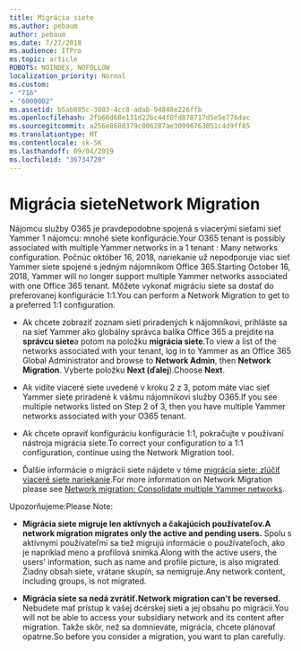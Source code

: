 ```yaml
---
title: Migrácia siete
ms.author: pebaum
author: pebaum
ms.date: 7/27/2018
ms.audience: ITPro
ms.topic: article
ROBOTS: NOINDEX, NOFOLLOW
localization_priority: Normal
ms.custom:
- "716"
- "6000002"
ms.assetid: b5ab885c-3803-4cc8-adab-94848e226ffb
ms.openlocfilehash: 2fb66d68e131d22bc44f0fd878717d5e5e776dac
ms.sourcegitcommit: a256e8680379c006287ae30996763051c4d9ff85
ms.translationtype: MT
ms.contentlocale: sk-SK
ms.lasthandoff: 09/04/2019
ms.locfileid: "36734720"
---
```

# <a name="network-migration"></a><span data-ttu-id="f2569-102">Migrácia siete</span><span class="sxs-lookup"><span data-stu-id="f2569-102">Network Migration</span></span>

<span data-ttu-id="f2569-103">Nájomcu služby O365 je pravdepodobne spojená s viacerými sieťami sieť Yammer 1 nájomcu: mnohé siete konfigurácie.</span><span class="sxs-lookup"><span data-stu-id="f2569-103">Your O365 tenant is possibly associated with multiple Yammer networks in a 1 tenant : Many networks configuration.</span></span> <span data-ttu-id="f2569-104">Počnúc október 16, 2018, nariekanie už nepodporuje viac sieť Yammer siete spojené s jedným nájomníkom Office 365.</span><span class="sxs-lookup"><span data-stu-id="f2569-104">Starting October 16, 2018, Yammer will no longer support multiple Yammer networks associated with one Office 365 tenant.</span></span> <span data-ttu-id="f2569-105">Môžete vykonať migráciu siete sa dostať do preferovanej konfigurácie 1:1.</span><span class="sxs-lookup"><span data-stu-id="f2569-105">You can perform a Network Migration to get to a preferred 1:1 configuration.</span></span>
  
- <span data-ttu-id="f2569-106">Ak chcete zobraziť zoznam sietí priradených k nájomníkovi, prihláste sa na sieť Yammer ako globálny správca balíka Office 365 a prejdite na **správcu siete**a potom na položku **migrácia siete**.</span><span class="sxs-lookup"><span data-stu-id="f2569-106">To view a list of the networks associated with your tenant, log in to Yammer as an Office 365 Global Administrator and browse to **Network Admin**, then **Network Migration**.</span></span> <span data-ttu-id="f2569-107">Vyberte položku **Next (ďalej**).</span><span class="sxs-lookup"><span data-stu-id="f2569-107">Choose **Next**.</span></span>

- <span data-ttu-id="f2569-108">Ak vidíte viaceré siete uvedené v kroku 2 z 3, potom máte viac sieť Yammer siete priradené k vášmu nájomníkovi služby O365.</span><span class="sxs-lookup"><span data-stu-id="f2569-108">If you see multiple networks listed on Step 2 of 3, then you have multiple Yammer networks associated with your O365 tenant.</span></span>

- <span data-ttu-id="f2569-109">Ak chcete opraviť konfiguráciu konfigurácie 1:1, pokračujte v používaní nástroja migrácia siete.</span><span class="sxs-lookup"><span data-stu-id="f2569-109">To correct your configuration to a 1:1 configuration, continue using the Network Migration tool.</span></span>

- <span data-ttu-id="f2569-110">Ďalšie informácie o migrácii siete nájdete v téme [migrácia siete: zlúčiť viaceré siete nariekanie](https://docs.microsoft.com/yammer/configure-your-yammer-network/consolidate-multiple-yammer-networks).</span><span class="sxs-lookup"><span data-stu-id="f2569-110">For more information on Network Migration please see [Network migration: Consolidate multiple Yammer networks](https://docs.microsoft.com/yammer/configure-your-yammer-network/consolidate-multiple-yammer-networks).</span></span>

<span data-ttu-id="f2569-111">Upozorňujeme:</span><span class="sxs-lookup"><span data-stu-id="f2569-111">Please Note:</span></span>
  
- <span data-ttu-id="f2569-112">**Migrácia siete migruje len aktívnych a čakajúcich používateľov.**</span><span class="sxs-lookup"><span data-stu-id="f2569-112">**A network migration migrates only the active and pending users.**</span></span> <span data-ttu-id="f2569-113">Spolu s aktívnymi používateľmi sa tiež migrujú informácie o používateľoch, ako je napríklad meno a profilová snímka.</span><span class="sxs-lookup"><span data-stu-id="f2569-113">Along with the active users, the users' information, such as name and profile picture, is also migrated.</span></span> <span data-ttu-id="f2569-114">Žiadny obsah siete, vrátane skupín, sa nemigruje.</span><span class="sxs-lookup"><span data-stu-id="f2569-114">Any network content, including groups, is not migrated.</span></span>

- <span data-ttu-id="f2569-115">**Migrácia siete sa nedá zvrátiť.**</span><span class="sxs-lookup"><span data-stu-id="f2569-115">**Network migration can't be reversed.**</span></span> <span data-ttu-id="f2569-116">Nebudete mať prístup k vašej dcérskej sieti a jej obsahu po migrácii.</span><span class="sxs-lookup"><span data-stu-id="f2569-116">You will not be able to access your subsidiary network and its content after migration.</span></span> <span data-ttu-id="f2569-117">Takže skôr, než sa domnievate, migrácia, chcete plánovať opatrne.</span><span class="sxs-lookup"><span data-stu-id="f2569-117">So before you consider a migration, you want to plan carefully.</span></span>
